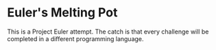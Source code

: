 # Euler's Melting Pot

This is a Project Euler attempt. The catch is that every challenge will be completed in a different programming language.
